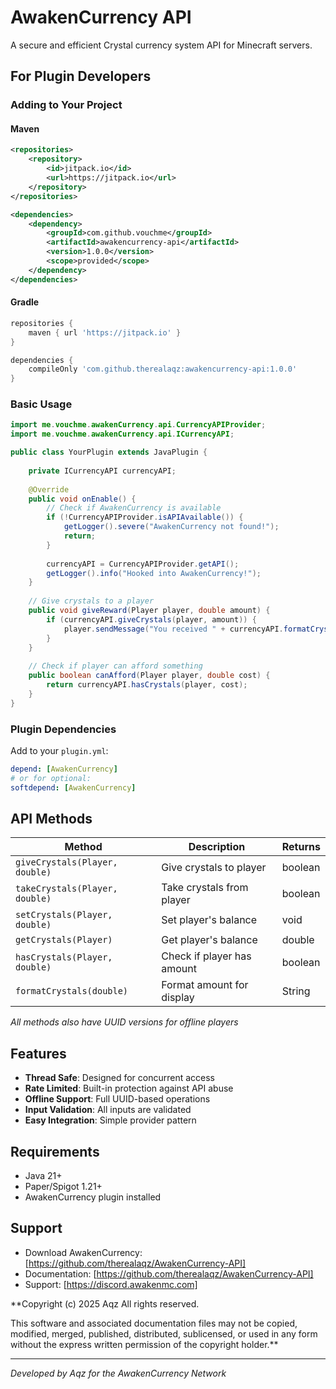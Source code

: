 # AwakenCurrency API

A secure and efficient Crystal currency system API for Minecraft servers.

## For Plugin Developers

### Adding to Your Project

#### Maven
```xml
<repositories>
    <repository>
        <id>jitpack.io</id>
        <url>https://jitpack.io</url>
    </repository>
</repositories>

<dependencies>
    <dependency>
        <groupId>com.github.vouchme</groupId>
        <artifactId>awakencurrency-api</artifactId>
        <version>1.0.0</version>
        <scope>provided</scope>
    </dependency>
</dependencies>
```

#### Gradle
```gradle
repositories {
    maven { url 'https://jitpack.io' }
}

dependencies {
    compileOnly 'com.github.therealaqz:awakencurrency-api:1.0.0'
}
```

### Basic Usage

```java
import me.vouchme.awakenCurrency.api.CurrencyAPIProvider;
import me.vouchme.awakenCurrency.api.ICurrencyAPI;

public class YourPlugin extends JavaPlugin {
    
    private ICurrencyAPI currencyAPI;
    
    @Override
    public void onEnable() {
        // Check if AwakenCurrency is available
        if (!CurrencyAPIProvider.isAPIAvailable()) {
            getLogger().severe("AwakenCurrency not found!");
            return;
        }
        
        currencyAPI = CurrencyAPIProvider.getAPI();
        getLogger().info("Hooked into AwakenCurrency!");
    }
    
    // Give crystals to a player
    public void giveReward(Player player, double amount) {
        if (currencyAPI.giveCrystals(player, amount)) {
            player.sendMessage("You received " + currencyAPI.formatCrystals(amount) + "!");
        }
    }
    
    // Check if player can afford something
    public boolean canAfford(Player player, double cost) {
        return currencyAPI.hasCrystals(player, cost);
    }
}
```

### Plugin Dependencies

Add to your `plugin.yml`:
```yaml
depend: [AwakenCurrency]
# or for optional:
softdepend: [AwakenCurrency]
```

## API Methods

| Method | Description | Returns |
|--------|-------------|---------|
| `giveCrystals(Player, double)` | Give crystals to player | boolean |
| `takeCrystals(Player, double)` | Take crystals from player | boolean |
| `setCrystals(Player, double)` | Set player's balance | void |
| `getCrystals(Player)` | Get player's balance | double |
| `hasCrystals(Player, double)` | Check if player has amount | boolean |
| `formatCrystals(double)` | Format amount for display | String |

*All methods also have UUID versions for offline players*

## Features

- **Thread Safe**: Designed for concurrent access
- **Rate Limited**: Built-in protection against API abuse
- **Offline Support**: Full UUID-based operations
- **Input Validation**: All inputs are validated
- **Easy Integration**: Simple provider pattern

## Requirements

- Java 21+
- Paper/Spigot 1.21+
- AwakenCurrency plugin installed

## Support

- Download AwakenCurrency: [https://github.com/therealaqz/AwakenCurrency-API]
- Documentation: [https://github.com/therealaqz/AwakenCurrency-API]
- Support: [https://discord.awakenmc.com]

**Copyright (c) 2025 Aqz
All rights reserved.

This software and associated documentation files may not be copied,
modified, merged, published, distributed, sublicensed, or used in any form
without the express written permission of the copyright holder.**

  
---
*Developed by Aqz for the AwakenCurrency Network*
